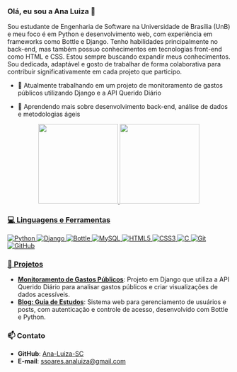 ### Olá, eu sou a Ana Luiza 👋

Sou estudante de Engenharia de Software na Universidade de Brasília (UnB) e meu foco é em Python e desenvolvimento web, com experiência em frameworks como Bottle e Django. Tenho habilidades principalmente no back-end, mas também possuo conhecimentos em tecnologias front-end como HTML e CSS. Estou sempre buscando expandir meus conhecimentos. Sou dedicada, adaptável e gosto de trabalhar de forma colaborativa para contribuir significativamente em cada projeto que participo.

- 🔭 Atualmente trabalhando em um projeto de monitoramento de gastos públicos utilizando Django e a API Querido Diário

- 🌱 Aprendendo mais sobre desenvolvimento back-end, análise de dados e metodologias ágeis

<div align="center">
  <a href="https://github.com/Ana-Luiza-SC">
  <img height="180em" src="https://github-readme-stats.vercel.app/api?username=Ana-Luiza-SC&show_icons=true&theme=dracula&include_all_commits=true&count_private=true"/>
  <img height="180em" src="https://github-readme-stats.vercel.app/api/top-langs/?username=Ana-Luiza-SC&layout=compact&langs_count=7&theme=dracula"/>
</div>

### 💻 Linguagens e Ferramentas
![Python](https://img.shields.io/badge/python-3670A0?style=for-the-badge&logo=python&logoColor=ffdd54) ![Django](https://img.shields.io/badge/django-%23092E20.svg?style=for-the-badge&logo=django&logoColor=white) ![Bottle](https://img.shields.io/badge/bottle-%2300f.svg?style=for-the-badge&logo=bottle&logoColor=white) ![MySQL](https://img.shields.io/badge/mysql-%2300f.svg?style=for-the-badge&logo=mysql&logoColor=white) ![HTML5](https://img.shields.io/badge/html5-%23E34F26.svg?style=for-the-badge&logo=html5&logoColor=white) ![CSS3](https://img.shields.io/badge/css3-%231572B6.svg?style=for-the-badge&logo=css3&logoColor=white) ![C](https://img.shields.io/badge/c-%2300599C.svg?style=for-the-badge&logo=c&logoColor=white) ![Git](https://img.shields.io/badge/git-%23F05033.svg?style=for-the-badge&logo=git&logoColor=white) ![GitHub](https://img.shields.io/badge/github-%23121011.svg?style=for-the-badge&logo=github&logoColor=white) 

### 🚀 Projetos
- **[Monitoramento de Gastos Públicos](https://github.com/unb-mds/2024-2-Squad06)**: Projeto em Django que utiliza a API Querido Diário para analisar gastos públicos e criar visualizações de dados acessíveis.
- **[Blog: Guia de Estudos](https://github.com/Ana-Luiza-SC/Projeto-final-de-OO)**: Sistema web para gerenciamento de usuários e posts, com autenticação e controle de acesso, desenvolvido com Bottle e Python.

### 📫 Contato
- **GitHub**: [Ana-Luiza-SC](https://github.com/Ana-Luiza-SC)
- **E-mail**: ssoares.analuiza@gmail.com



<!---
- 👋 Hi, I’m @Ana-Luiza-SC
- 👀 I’m interested in ...
- 🌱 I’m currently learning ...
- 💞️ I’m looking to collaborate on ...
- 📫 How to reach me ...
- 😄 Pronouns: ...
- ⚡ Fun fact: ...
Ana-Luiza-SC/Ana-Luiza-SC is a ✨ special ✨ repository because its `README.md` (this file) appears on your GitHub profile.
You can click the Preview link to take a look at your changes.
--->
